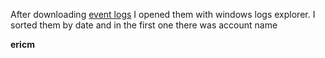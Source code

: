 After downloading <a href="https://metaproblems.com/aa50297520b4159c83a31f5fe8f9cdeb/bruteforce.evtx">event logs</a> I opened them with windows logs explorer. I sorted them by date and in the first one there was account name

<b>ericm</b>

